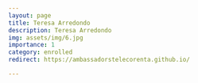 ```yaml
---
layout: page
title: Teresa Arredondo
description: Teresa Arredondo
img: assets/img/6.jpg
importance: 1
category: enrolled
redirect: https://ambassadorstelecorenta.github.io/

---
```

